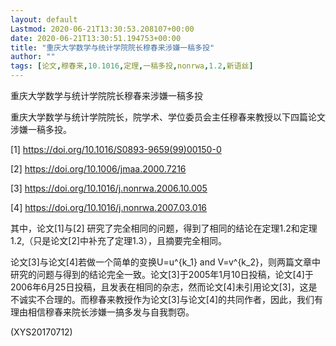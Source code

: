 ```yaml
---
layout: default
Lastmod: 2020-06-21T13:30:53.208107+00:00
date: 2020-06-21T13:30:51.194753+00:00
title: "重庆大学数学与统计学院院长穆春来涉嫌一稿多投"
author: ""
tags: [论文,穆春来,10.1016,定理,一稿多投,nonrwa,1.2,新语丝]
---
```


重庆大学数学与统计学院院长穆春来涉嫌一稿多投

重庆大学数学与统计学院院长，院学术、学位委员会主任穆春来教授以下四篇论文涉嫌一稿多投。

[1] https://doi.org/10.1016/S0893-9659(99)00150-0

[2] https://doi.org/10.1006/jmaa.2000.7216

[3] https://doi.org/10.1016/j.nonrwa.2006.10.005

[4] https://doi.org/10.1016/j.nonrwa.2007.03.016

其中，论文[1]与[2] 研究了完全相同的问题，得到了相同的结论在定理1.2和定理1.2,（只是论文[2]中补充了定理1.3），且摘要完全相同。

论文[3]与论文[4]若做一个简单的变换U=u^{k_1} and V=v^{k_2}，则两篇文章中研究的问题与得到的结论完全一致。论文[3]于2005年1月10日投稿，论文[4]于2006年6月25日投稿，且发表在相同的杂志，然而论文[4]未引用论文[3]，这是不诚实不合理的。而穆春来教授作为论文[3]与论文[4]的共同作者，因此，我们有理由相信穆春来院长涉嫌一搞多发与自我剽窃。

(XYS20170712)

